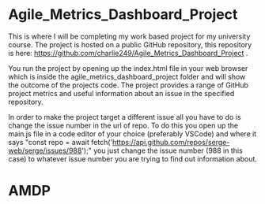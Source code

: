 # Agile_Metrics_Dashboard_Project
This is where I will be completing my work based project for my university course. The project is hosted on a public GitHub repository, this repository is here: https://github.com/charlie249/Agile_Metrics_Dashboard_Project .

You run the project by opening up the index.html file in your web browser which is inside the agile_metrics_dashboard_project folder and will show the outcome of the projects code. The project provides a range of GitHub project metrics and useful information about an issue in the specified repository. 


In order to make the project target a different issue all you have to do is change the issue number in the url of repo. To do this you open up the main.js file in a code editor of your choice (preferably VSCode) and where it says "const repo = await fetch('https://api.github.com/repos/serge-web/serge/issues/988');" you just change the issue number (988 in this case) to whatever issue number you are trying to find out information about.
# AMDP
